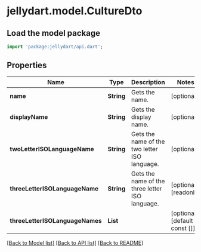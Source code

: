 # jellydart.model.CultureDto

## Load the model package
```dart
import 'package:jellydart/api.dart';
```

## Properties
Name | Type | Description | Notes
------------ | ------------- | ------------- | -------------
**name** | **String** | Gets the name. | [optional] 
**displayName** | **String** | Gets the display name. | [optional] 
**twoLetterISOLanguageName** | **String** | Gets the name of the two letter ISO language. | [optional] 
**threeLetterISOLanguageName** | **String** | Gets the name of the three letter ISO language. | [optional] [readonly] 
**threeLetterISOLanguageNames** | **List<String>** |  | [optional] [default to const []]

[[Back to Model list]](../README.md#documentation-for-models) [[Back to API list]](../README.md#documentation-for-api-endpoints) [[Back to README]](../README.md)


